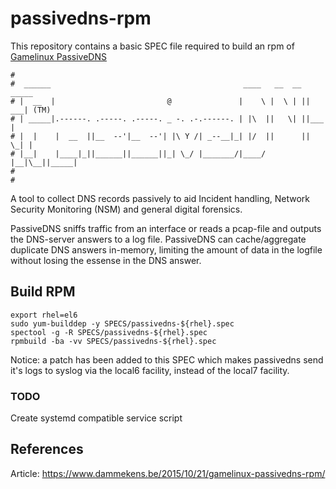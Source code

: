 # passivedns-rpm
This repository contains a basic SPEC file required to build an rpm of
[Gamelinux PassiveDNS](https://github.com/gamelinux/passivedns)

```
#
#  ______                                           ____   __  __  _____
# |  __  |                         @               |    \ |  \ | ||  ___| (TM)
# | _____|.------. .-----. .-----. _ -. .-.------. | |\  ||   \| ||___  |
# |  |    |  __  ||__  --'|__  --'| |\ Y /| _--__|_| |/  ||      || \_| |
# |__|    |____|_||______||______||_| \_/ |_______/|____/ |__|\__||_____|
#
#
```

A tool to collect DNS records passively to aid Incident handling, Network
Security Monitoring (NSM) and general digital forensics.

PassiveDNS sniffs traffic from an interface or reads a pcap-file and outputs
the DNS-server answers to a log file. PassiveDNS can cache/aggregate duplicate
DNS answers in-memory, limiting the amount of data in the logfile without
losing the essense in the DNS answer.

## Build RPM
```
export rhel=el6
sudo yum-builddep -y SPECS/passivedns-${rhel}.spec
spectool -g -R SPECS/passivedns-${rhel}.spec
rpmbuild -ba -vv SPECS/passivedns-${rhel}.spec
```

Notice: a patch has been added to this SPEC which makes passivedns send it's logs to syslog via the local6 facility, instead of the local7 facility.

### TODO
Create systemd compatible service script

## References
Article: https://www.dammekens.be/2015/10/21/gamelinux-passivedns-rpm/

